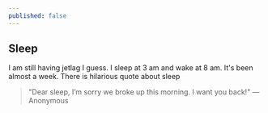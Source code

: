 ```yaml
---
published: false
---
```

## Sleep 

I am still having jetlag I guess. I sleep at 3 am and wake at 8 am. It's been almost a week. There is hilarious quote about sleep 

> "Dear sleep, I’m sorry we broke up this morning. I want you back!" — Anonymous
